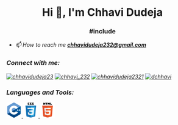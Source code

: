 <h1 align="center">Hi 👋, I'm Chhavi Dudeja</h1>
<h3 align="center">#include<i can interact with machines better than humans></h3>

- 📫 How to reach me **chhavidudeja232@gmail.com**

<h3 align="left">Connect with me:</h3>
<p align="left">
<a href="https://linkedin.com/in/chhavidudeja23" target="blank"><img align="center" src="https://cdn.jsdelivr.net/npm/simple-icons@3.0.1/icons/linkedin.svg" alt="chhavidudeja23" height="30" width="40" /></a>
<a href="https://www.codechef.com/users/chhavi_232" target="blank"><img align="center" src="https://cdn.jsdelivr.net/npm/simple-icons@3.1.0/icons/codechef.svg" alt="chhavi_232" height="30" width="40" /></a>
<a href="https://www.hackerrank.com/chhavidudeja2321" target="blank"><img align="center" src="https://cdn.jsdelivr.net/npm/simple-icons@3.0.1/icons/hackerrank.svg" alt="chhavidudeja2321" height="30" width="40" /></a>
<a href="https://www.leetcode.com/dchhavi" target="blank"><img align="center" src="https://cdn.jsdelivr.net/npm/simple-icons@3.0.1/icons/leetcode.svg" alt="dchhavi" height="30" width="40" /></a>
</p>

<h3 align="left">Languages and Tools:</h3>
<p align="left"> <a href="https://www.w3schools.com/cpp/" target="_blank"> <img src="https://raw.githubusercontent.com/devicons/devicon/master/icons/cplusplus/cplusplus-original.svg" alt="cplusplus" width="40" height="40"/> </a> <a href="https://www.w3schools.com/css/" target="_blank"> <img src="https://raw.githubusercontent.com/devicons/devicon/master/icons/css3/css3-original-wordmark.svg" alt="css3" width="40" height="40"/> </a> <a href="https://www.w3.org/html/" target="_blank"> <img src="https://raw.githubusercontent.com/devicons/devicon/master/icons/html5/html5-original-wordmark.svg" alt="html5" width="40" height="40"/> </a> </p>

